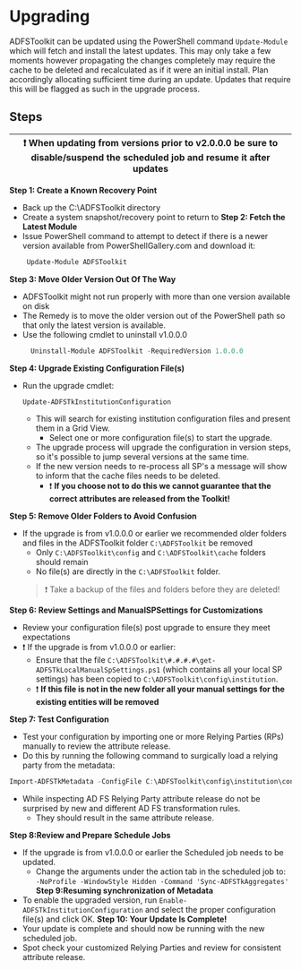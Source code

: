 # Upgrading
ADFSToolkit can be updated using the PowerShell command `Update-Module` which will fetch and install the latest updates. 
This may only take a few moments however propagating the changes completely may require the cache to be deleted and recalculated as if it were an initial install. Plan accordingly allocating sufficient time during an update. Updates that require this will be flagged as such in the upgrade process. 

## Steps
|:exclamation: When updating from versions prior to v2.0.0.0 be sure to disable/suspend the scheduled job and resume it after updates |
   |-----------------------------------------------------------------------------|

**Step 1: Create a Known Recovery Point**
  - Back up the  C:\ADFSToolkit directory
  - Create a system snapshot/recovery point to return to
**Step 2: Fetch the Latest Module**
  - Issue PowerShell command to attempt to detect if there is a newer version available from PowerShellGallery.com and download it:
    ```PowerShell
     Update-Module ADFSToolkit
    ```
**Step 3: Move Older Version Out Of The Way**
  - ADFSToolkit might not run properly with more than one version available on disk
  - The Remedy is to move the older version out of the PowerShell path so that only the latest version is available. 
  - Use the following cmdlet to uninstall v1.0.0.0
    ```PowerShell
      Uninstall-Module ADFSToolkit -RequiredVersion 1.0.0.0
    ```
**Step 4: Upgrade Existing Configuration File(s)**
  - Run the upgrade cmdlet:
    ```PowerShell
    Update-ADFSTkInstitutionConfiguration
    ```
    - This will search for existing institution configuration files and present them in a Grid View. 
      - Select one or more configuration file(s) to start the upgrade.
    - The upgrade process will upgrade the configuration in version steps, so it's possible to jump several versions at the same time.
    - If the new version needs to re-process all SP's a message will show to inform that the cache files needs to be deleted.
      - :exclamation: **If you choose not to do this we cannot guarantee that the correct attributes are released from the Toolkit!**
      
**Step 5: Remove Older Folders to Avoid Confusion**
   - If the upgrade is from v1.0.0.0 or earlier we recommended older folders and files in the ADFSToolkit folder `C:\ADFSToolkit` be removed
     - Only `C:\ADFSToolkit\config` and `C:\ADFSToolkit\cache` folders should remain
     - No file(s) are directly in the `C:\ADFSToolkit` folder. 
     > :exclamation: Take a backup of the files and folders before they are deleted!

**Step 6: Review Settings and ManualSPSettings for Customizations**
  - Review your configuration file(s)  post upgrade to ensure they meet expectations
  - :exclamation: If the upgrade is from v1.0.0.0 or earlier:
    - Ensure that the file `C:\ADFSToolkit\#.#.#.#\get-ADFSTkLocalManualSpSettings.ps1` (which contains all your local SP settings) has been copied to `C:\ADFSToolkit\config\institution`. 
     - :exclamation: **If this  file is not in the new folder all your manual settings for the existing entities will be removed**

**Step 7: Test Configuration**
   - Test your configuration by importing one or more Relying Parties (RPs) manually to review the attribute release. 
   - Do this by running the following command to surgically load a relying party from the metadata:
   ```Powershell
   Import-ADFSTkMetadata -ConfigFile C:\ADFSToolkit\config\institution\config.[federationprefix].xml -EntityId [entityID]
   ```
   - While inspecting AD FS Relying Party attribute release do not be surprised by new and different AD FS transformation rules. 
     - They should result in the same attribute release.

**Step 8:Review and Prepare Schedule Jobs**
  - If the upgrade is from v1.0.0.0 or earlier the Scheduled job needs to be updated. 
    - Change the arguments under the action tab in the scheduled job to: `-NoProfile -WindowStyle Hidden -Command 'Sync-ADFSTkAggregates'`
**Step 9:Resuming synchronization of Metadata**
   - To enable the upgraded version, run `Enable-ADFSTkInstitutionConfiguration` and select the proper configuration file(s) and click OK.
**Step 10: Your Update Is Complete!**
  - Your update is complete and should now be running with the new scheduled job.
  - Spot check your customized Relying Parties and review for consistent attribute release.
  

